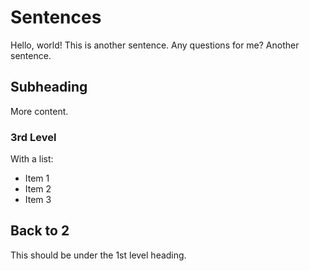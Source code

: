 # Sentences

Hello, world! This is another sentence. Any questions for me?
Another sentence.

## Subheading

More content.

### 3rd Level

With a list:

- Item 1
- Item 2
- Item 3

## Back to 2

This should be under the 1st level heading.


